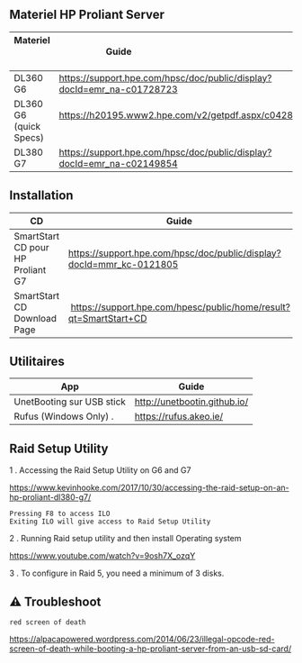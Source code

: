 
## Materiel HP Proliant Server

| Materiel                | Guide                                                                  |LG|
|-------------------------|------------------------------------------------------------------------|--|
| DL360 G6                | https://support.hpe.com/hpsc/doc/public/display?docId=emr_na-c01728723 |FR|
| DL360 G6 (quick Specs)  | https://h20195.www2.hpe.com/v2/getpdf.aspx/c04284365.pdf               |EN|
| DL380 G7                | https://support.hpe.com/hpsc/doc/public/display?docId=emr_na-c02149854 |EN|




## Installation

| CD                                | Guide                                                         |
|-----------------------------------|---------------------------------------------------------------|
| SmartStart CD pour HP Proliant G7 | https://support.hpe.com/hpsc/doc/public/display?docId=mmr_kc-0121805 |
| SmartStart CD Download Page       |  https://support.hpe.com/hpesc/public/home/result?qt=SmartStart+CD   |


## Utilitaires
| App                               | Guide                                                         |
|-----------------------------------|---------------------------------------------------------------|
|  UnetBooting sur USB stick        | http://unetbootin.github.io/                                  |
|  Rufus (Windows Only) .           | https://rufus.akeo.ie/                                        |


## Raid Setup Utility
 
 
1 . Accessing the Raid Setup Utility on G6 and G7
 
https://www.kevinhooke.com/2017/10/30/accessing-the-raid-setup-on-an-hp-proliant-dl380-g7/
 
 ```
 Pressing F8 to access ILO
 Exiting ILO will give access to Raid Setup Utility
 ```
 
 
2 . Running Raid setup utility and then install Operating system 
 
https://www.youtube.com/watch?v=9osh7X_ozqY
 
 
 
3 . To configure in Raid 5, you need a minimum of 3 disks.


## :warning: Troubleshoot

`red screen of death`

https://alpacapowered.wordpress.com/2014/06/23/illegal-opcode-red-screen-of-death-while-booting-a-hp-proliant-server-from-an-usb-sd-card/
